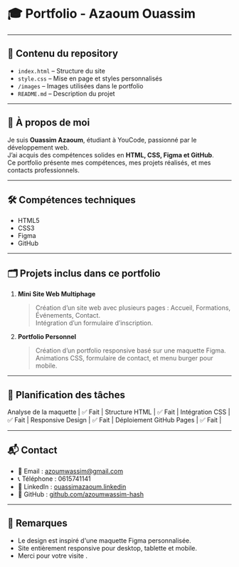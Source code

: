 # 🎓 Portfolio - Azaoum Ouassim
---
## 📁 Contenu du repository

- `index.html` – Structure du site
- `style.css` – Mise en page et styles personnalisés
- `/images` – Images utilisées dans le portfolio
- `README.md` – Description du projet

---

## 👤 À propos de moi

Je suis **Ouassim Azaoum**, étudiant à YouCode, passionné par le développement web.  
J’ai acquis des compétences solides en **HTML, CSS, Figma et GitHub**.  
Ce portfolio présente mes compétences, mes projets réalisés, et mes contacts professionnels.

---

## 🛠️ Compétences techniques

- HTML5
- CSS3
- Figma
- GitHub

---

## 🗂️ Projets inclus dans ce portfolio

1. **Mini Site Web Multiphage**
   > Création d’un site web avec plusieurs pages : Accueil, Formations, Événements, Contact.  
   > Intégration d’un formulaire d’inscription.

2. **Portfolio Personnel**
   > Création d’un portfolio responsive basé sur une maquette Figma.  
   > Animations CSS, formulaire de contact, et menu burger pour mobile.

---

## 📅 Planification des tâches


 Analyse de la maquette   | ✅ Fait   |
 Structure HTML           | ✅ Fait   |
 Intégration CSS          | ✅ Fait   |
 Responsive Design        | ✅ Fait   |
 Déploiement GitHub Pages | ✅ Fait   |

---

## 📬 Contact

- 📧 Email : azoumwassim@gmail.com  
- 📞 Téléphone : 0615741141  
- 💼 LinkedIn : [ouassimazaoum.linkedin](https://linkedin.com/in/ouassimazaoum)  
- 🐙 GitHub : [github.com/azoumwassim-hash](https://github.com/azoumwassim-hash)

---

## 📝 Remarques

- Le design est inspiré d'une maquette Figma personnalisée.
- Site entièrement responsive pour desktop, tablette et mobile.
- Merci pour votre visite .

